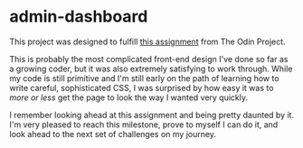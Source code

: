 # admin-dashboard

This project was designed to fulfill [this assignment](https://www.theodinproject.com/lessons/intermediate-html-and-css-admin-dashboard) from The Odin Project.

This is probably the most complicated front-end design I've done so far as a growing coder, but it was also extremely satisfying to work through. While my code is still primitive and I'm still early on the path of learning how to write careful, sophisticated CSS, I was surprised by how easy it was to _more or less_ get the page to look the way I wanted very quickly.

I remember looking ahead at this assignment and being pretty daunted by it. I'm very pleased to reach this milestone, prove to myself I can do it, and look ahead to the next set of challenges on my journey.
